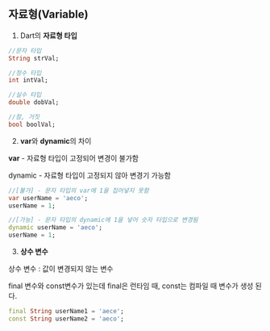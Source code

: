 ## 자료형(Variable)

1) Dart의 **자료형 타입**

```dart
//문자 타입
String strVal;

//정수 타입
int intVal;

//실수 타입
double dobVal;

//참, 거짓
bool boolVal;
```

2) **var**와 **dynamic**의 차이

**var** - 자료형 타입이 고정되어 변경이 불가함

dynamic - 자료형 타입이 고정되지 않아 변경기 가능함

```dart
//[불가] - 문자 타입의 var에 1을 집어넣지 못함
var userName = 'aeco';
userName = 1;

//[가능] - 문자 타입의 dynamic에 1을 넣어 숫자 타입으로 변경됨
dynamic userName = 'aeco';
userName = 1;
```

3) **상수 변수**

상수 변수 : 값이 변경되지 않는 변수

final 변수와 const변수가 있는데 final은 런타임 때, const는 컴파일 때 변수가 생성 된다.

```dart
final String userName1 = 'aece';
const String userName2 = 'aeco';
```